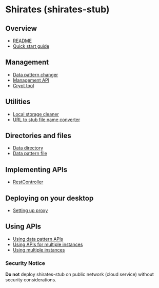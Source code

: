 # Shirates (shirates-stub)

## Overview

- [README](../../README.md)
- [Quick start guide](quick-start.md)

## Management

- [Data pattern changer](management/data_pattern_changer.md)
- [Management API](management/management_api.md)
- [Crypt tool](management/crypt_tool.md)

## Utilities

- [Local storage cleaner](utilities/local_storage_cleaner.md)
- [URL to stub file name converter](utilities/url_to_stub_file_name_converter.md)

## Directories and files

- [Data directory](directories_and_files/data_directory.md)
- [Data pattern file](directories_and_files/data_pattern_file.md)

## Implementing APIs

- [RestController](implementing_apis/rest_controller.md)

## Deploying on your desktop

- [Setting up proxy](deploying_on_your_desktop/setting_up_proxy.md)

## Using APIs

- [Using data pattern APIs](using_apis/using_data_pattern_apis.md)
- [Using APIs for multiple instances](using_apis/using_apis_for_multiple_instances.md)
- [Using multiple instances](using_apis/using_multiple_instances.md)

### Security Notice

**Do not** deploy shirates-stub on public network (cloud service) without security considerations.


<br>
